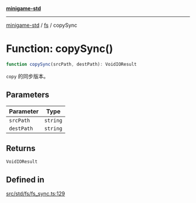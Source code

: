 [**minigame-std**](../../../README.md)

***

[minigame-std](../../../README.md) / [fs](../README.md) / copySync

# Function: copySync()

```ts
function copySync(srcPath, destPath): VoidIOResult
```

`copy` 的同步版本。

## Parameters

| Parameter | Type |
| ------ | ------ |
| `srcPath` | `string` |
| `destPath` | `string` |

## Returns

`VoidIOResult`

## Defined in

[src/std/fs/fs\_sync.ts:129](https://github.com/JiangJie/minigame-std/blob/8633d80114dee6c79033ec094d8233bd8263bedc/src/std/fs/fs_sync.ts#L129)
